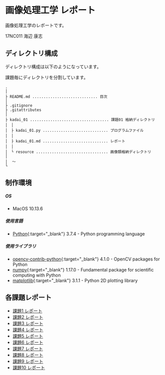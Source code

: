 # 画像処理工学 レポート

画像処理工学のレポートです。

17NC011 海辺 康志

## ディレクトリ構成

ディレクトリ構成は以下のようになっています。

課題毎にディレクトリを分割しています。

```
.
│
├ README.md ............................. 目次
│
├ .gitignore
├ .gitattributes
│
├ kadai_01 ................................... 課題01 格納ディレクトリ
│　│
│　├ kadai_01.py ............................. プログラムファイル
│　│
│　├ kadai_01.md ............................. レポート
│　│
│　└ resource ................................ 画像類格納ディレクトリ
│
│  〜
└

```

## 制作環境

##### OS

* MacOS 10.13.6

##### 使用言語

* [Python](https://www.python.org/){:target="_blank"} 3.7.4 - Python programming language

##### 使用ライブラリ

* [opencv-contrib-python](https://pypi.org/project/opencv-contrib-python/){:target="_blank"} 4.1.0 - OpenCV packages for Python
* [numpy](https://numpy.org/){:target="_blank"} 1.17.0 - Fundamental package for scientific computing with Python
* [matplotlib](https://matplotlib.org/){:target="_blank"} 3.1.1 - Python 2D plotting library

## 各課題レポート

* [課題1 レポート](https://github.com/gekkyo/lecture_image_processing/blob/master/kadai_01/kadai_01.md)
* [課題2 レポート](https://github.com/gekkyo/lecture_image_processing/blob/master/kadai_02/kadai_02.md)
* [課題3 レポート](https://github.com/gekkyo/lecture_image_processing/blob/master/kadai_03/kadai_03.md)
* [課題4 レポート](https://github.com/gekkyo/lecture_image_processing/blob/master/kadai_04/kadai_04.md)
* [課題5 レポート](https://github.com/gekkyo/lecture_image_processing/blob/master/kadai_05/kadai_05.md)
* [課題6 レポート](https://github.com/gekkyo/lecture_image_processing/blob/master/kadai_06/kadai_06.md)
* [課題7 レポート](https://github.com/gekkyo/lecture_image_processing/blob/master/kadai_07/kadai_07.md)
* [課題8 レポート](https://github.com/gekkyo/lecture_image_processing/blob/master/kadai_08/kadai_08.md)
* [課題9 レポート](https://github.com/gekkyo/lecture_image_processing/blob/master/kadai_09/kadai_09.md)
* [課題10 レポート](https://github.com/gekkyo/lecture_image_processing/blob/master/kadai_10/kadai_10.md)
